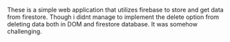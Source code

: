 These is a simple web application that utilizes firebase to store and get data from firestore. Though i didnt manage to implement the delete option from deleting data both in DOM and firestore database. It was somehow challenging.
